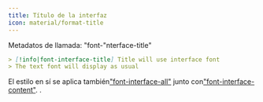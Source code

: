 ```yaml
---
title: Título de la interfaz
icon: material/format-title
---
```


Metadatos de llamada: "font-"nterface-title"

```md
> [!info|font-interface-title] Title will use interface font
> The text font will display as usual
```

El estilo en sí se aplica también["font-interface-all"](../combined-styling/page-25.md)
junto con["font-interface-content"](../content-styling/page-15.md).
.

